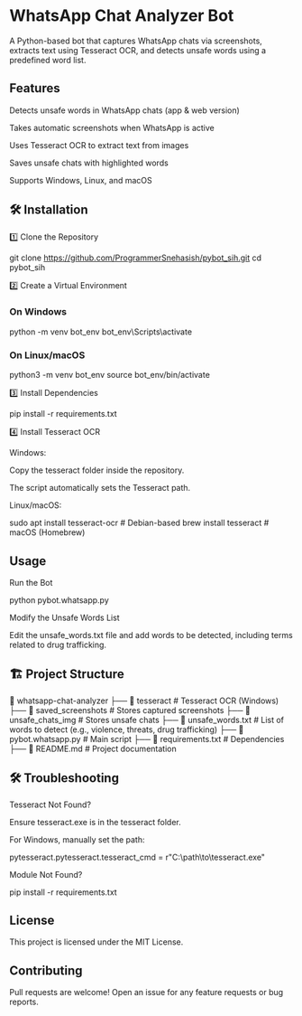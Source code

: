 # WhatsApp Chat Analyzer Bot

A Python-based bot that captures WhatsApp chats via screenshots, extracts text using Tesseract OCR, and detects unsafe words using a predefined word list.

## Features

Detects unsafe words in WhatsApp chats (app & web version)

Takes automatic screenshots when WhatsApp is active

Uses Tesseract OCR to extract text from images

Saves unsafe chats with highlighted words

Supports Windows, Linux, and macOS

## 🛠 Installation

1️⃣ Clone the Repository

git clone https://github.com/ProgrammerSnehasish/pybot_sih.git
cd pybot_sih

2️⃣ Create a Virtual Environment

### On Windows
python -m venv bot_env
bot_env\Scripts\activate

### On Linux/macOS
python3 -m venv bot_env
source bot_env/bin/activate

3️⃣ Install Dependencies

pip install -r requirements.txt

4️⃣ Install Tesseract OCR

Windows:

Copy the tesseract folder inside the repository.

The script automatically sets the Tesseract path.

Linux/macOS:

sudo apt install tesseract-ocr  # Debian-based
brew install tesseract  # macOS (Homebrew)

## Usage

Run the Bot

python pybot.whatsapp.py

Modify the Unsafe Words List

Edit the unsafe_words.txt file and add words to be detected, including terms related to drug trafficking.

## 🏗 Project Structure

📂 whatsapp-chat-analyzer
├── 📁 tesseract            # Tesseract OCR (Windows)
├── 📁 saved_screenshots    # Stores captured screenshots
├── 📁 unsafe_chats_img     # Stores unsafe chats
├── 📝 unsafe_words.txt     # List of words to detect (e.g., violence, threats, drug trafficking)
├── 📜 pybot.whatsapp.py    # Main script
├── 📝 requirements.txt     # Dependencies
├── 📝 README.md            # Project documentation

 ## 🛠 Troubleshooting

Tesseract Not Found?

Ensure tesseract.exe is in the tesseract folder.

For Windows, manually set the path:

pytesseract.pytesseract.tesseract_cmd = r"C:\path\to\tesseract.exe"

Module Not Found?

pip install -r requirements.txt

 ## License

This project is licensed under the MIT License.

## Contributing

Pull requests are welcome! Open an issue for any feature requests or bug reports.

